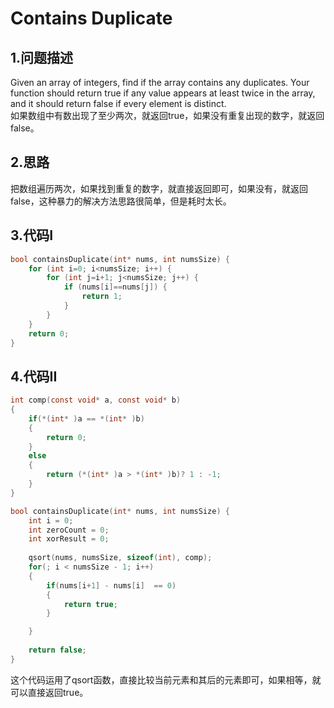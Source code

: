 Contains Duplicate
===

1.问题描述
----

Given an array of integers, find if the array contains any duplicates. Your function should return true if any value appears at least twice in the array, and it should return false if every element is distinct. <br>
如果数组中有数出现了至少两次，就返回true，如果没有重复出现的数字，就返回false。

2.思路
---

把数组遍历两次，如果找到重复的数字，就直接返回即可，如果没有，就返回false，这种暴力的解决方法思路很简单，但是耗时太长。

3.代码I
---

```c
bool containsDuplicate(int* nums, int numsSize) {
    for (int i=0; i<numsSize; i++) {
        for (int j=i+1; j<numsSize; j++) {
            if (nums[i]==nums[j]) {
                return 1;
            }
        }
    }
    return 0;
}
```

4.代码II
---

```c
int comp(const void* a, const void* b)
{
    if(*(int* )a == *(int* )b)
    {
        return 0;
    }
    else
    {
        return (*(int* )a > *(int* )b)? 1 : -1;
    }
}

bool containsDuplicate(int* nums, int numsSize) {
    int i = 0;
    int zeroCount = 0;
    int xorResult = 0;
    
    qsort(nums, numsSize, sizeof(int), comp);
    for(; i < numsSize - 1; i++)
    {
        if(nums[i+1] - nums[i]  == 0)
        {
            return true;
        }

    }
    
    return false;
}
```

这个代码运用了qsort函数，直接比较当前元素和其后的元素即可，如果相等，就可以直接返回true。
